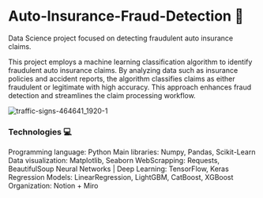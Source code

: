 # Auto-Insurance-Fraud-Detection 🚗
Data Science project focused on detecting fraudulent auto insurance claims.

This project employs a machine learning classification algorithm to identify fraudulent auto insurance claims. By analyzing data such as insurance policies and accident reports, the algorithm classifies claims as either fraudulent or legitimate with high accuracy. This approach enhances fraud detection and streamlines the claim processing workflow.

![traffic-signs-464641_1920-1](https://github.com/user-attachments/assets/2fcf7e1c-91a7-4661-97bf-344796aad03b)


### Technologies 💻
Programming language: Python
Main libraries: Numpy, Pandas, Scikit-Learn
Data visualization: Matplotlib, Seaborn
WebScrapping: Requests, BeautifulSoup
Neural Networks | Deep Learning: TensorFlow, Keras
Regression Models: LinearRegression, LightGBM, CatBoost, XGBoost
Organization: Notion + Miro
